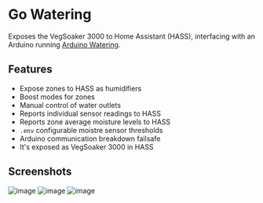 # Go Watering

Exposes the VegSoaker 3000 to Home Assistant (HASS), interfacing with an Arduino running  [Arduino Watering](https://github.com/mewejo/arduino-watering).

## Features

* Expose zones to HASS as humidifiers
* Boost modes for zones
* Manual control of water outlets
* Reports individual sensor readings to HASS
* Reports zone average moisture levels to HASS
* `.env` configurable moistre sensor thresholds
* Arduino communication breakdown failsafe
* It's exposed as VegSoaker 3000 in HASS

## Screenshots

![image](https://user-images.githubusercontent.com/1097093/217121844-4644e468-431d-4dc5-b347-d50cf5a299d6.png)
![image](https://user-images.githubusercontent.com/1097093/217121880-ccc24272-e766-4ec8-9991-2dc42babdbce.png)
![image](https://user-images.githubusercontent.com/1097093/217121937-b1b8930f-d69b-40c8-aaa8-ff209182cd93.png)
